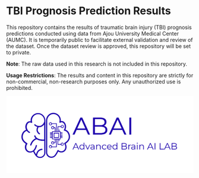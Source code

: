 # TBI Prognosis Prediction Results

This repository contains the results of traumatic brain injury (TBI) prognosis predictions conducted using data from Ajou University Medical Center (AUMC). It is temporarily public to facilitate external validation and review of the dataset. Once the dataset review is approved, this repository will be set to private.

**Note**: The raw data used in this research is not included in this repository.

**Usage Restrictions**: The results and content in this repository are strictly for non-commercial, non-research purposes only. Any unauthorized use is prohibited.

![ABAI](imgs/ABAI-logo-6.png)
